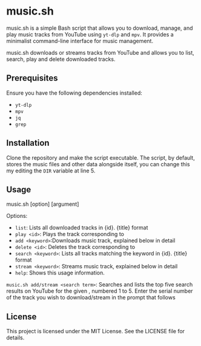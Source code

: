 # music.sh

music.sh is a simple Bash script that allows you to download, manage, and play music tracks from YouTube using `yt-dlp` and `mpv`. It provides a minimalist command-line interface for music management.

music.sh downloads or streams tracks from YouTube and allows you to list, search, play and delete downloaded tracks.

## Prerequisites

Ensure you have the following dependencies installed:
- `yt-dlp`
- `mpv`
- `jq`
- `grep`

## Installation

Clone the repository and make the script executable. The script, by default, stores the music files and other data alongside itself, you can change this my editing the `DIR` variable  at line 5.

## Usage

music.sh [option] [argument]

Options:

- `list`:  Lists all downloaded tracks in {id}. {title} format
- `play <id>`:  Plays the track corresponding to <id>
- `add <keyword>`:Downloads music track, explained below in detail
- `delete <id>`: Deletes the track corresponding to <id>
- `search <keyword>`: Lists all tracks matching the keyword in {id}. {title} format
- `stream <keyword>`: Streams music track, explained below in detail
- `help`: Shows this usage information.

`music.sh add/stream <search term>`:
Searches and lists the top five search results on YouTube for the given <keyword>, numbered 1 to 5. Enter the serial number of the track you wish to download/stream in the prompt that follows

## License

This project is licensed under the MIT License. See the LICENSE file for details.
